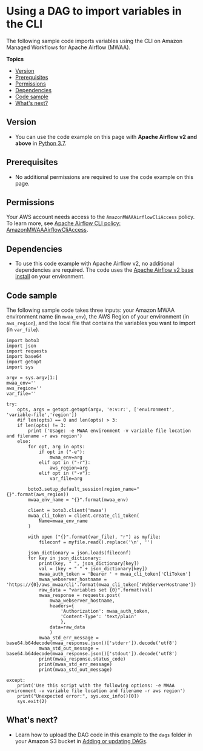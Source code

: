 # Using a DAG to import variables in the CLI<a name="samples-variables-import"></a>

The following sample code imports variables using the CLI on Amazon Managed Workflows for Apache Airflow \(MWAA\)\.

**Topics**
+ [Version](#samples-variables-import-version)
+ [Prerequisites](#samples-variables-import-prereqs)
+ [Permissions](#samples-variables-import-permissions)
+ [Dependencies](#samples-variables-import-dependencies)
+ [Code sample](#samples-variables-import-code)
+ [What's next?](#samples-variables-import-next-up)

## Version<a name="samples-variables-import-version"></a>
+ You can use the code example on this page with **Apache Airflow v2 and above** in [Python 3\.7](https://www.python.org/dev/peps/pep-0537/)\.

## Prerequisites<a name="samples-variables-import-prereqs"></a>
+ No additional permissions are required to use the code example on this page\.

## Permissions<a name="samples-variables-import-permissions"></a>

Your AWS account needs access to the `AmazonMWAAAirflowCliAccess` policy\. To learn more, see [Apache Airflow CLI policy: AmazonMWAAAirflowCliAccess](access-policies.md)\.

## Dependencies<a name="samples-variables-import-dependencies"></a>
+ To use this code example with Apache Airflow v2, no additional dependencies are required\. The code uses the [Apache Airflow v2 base install](https://github.com/aws/aws-mwaa-local-runner/blob/main/docker/config/requirements.txt) on your environment\.

## Code sample<a name="samples-variables-import-code"></a>

The following sample code takes three inputs: your Amazon MWAA environment name \(in `mwaa_env`\), the AWS Region of your environment \(in `aws_region`\), and the local file that contains the variables you want to import \(in `var_file`\)\.

```
import boto3
import json
import requests 
import base64
import getopt
import sys

argv = sys.argv[1:]
mwaa_env=''
aws_region=''
var_file=''

try:
    opts, args = getopt.getopt(argv, 'e:v:r:', ['environment', 'variable-file','region'])
    #if len(opts) == 0 and len(opts) > 3:
    if len(opts) != 3:
        print ('Usage: -e MWAA environment -v variable file location and filename -r aws region')
    else:
        for opt, arg in opts:
            if opt in ("-e"):
                mwaa_env=arg
            elif opt in ("-r"):
                aws_region=arg
            elif opt in ("-v"):
                var_file=arg

        boto3.setup_default_session(region_name="{}".format(aws_region))
        mwaa_env_name = "{}".format(mwaa_env)

        client = boto3.client('mwaa')
        mwaa_cli_token = client.create_cli_token(
            Name=mwaa_env_name
        )
        
        with open ("{}".format(var_file), "r") as myfile:
            fileconf = myfile.read().replace('\n', '')

        json_dictionary = json.loads(fileconf)
        for key in json_dictionary:
            print(key, " ", json_dictionary[key])
            val = (key + " " + json_dictionary[key])
            mwaa_auth_token = 'Bearer ' + mwaa_cli_token['CliToken']
            mwaa_webserver_hostname = 'https://{0}/aws_mwaa/cli'.format(mwaa_cli_token['WebServerHostname'])
            raw_data = "variables set {0}".format(val)
            mwaa_response = requests.post(
                mwaa_webserver_hostname,
                headers={
                    'Authorization': mwaa_auth_token,
                    'Content-Type': 'text/plain'
                    },
                data=raw_data
                )
            mwaa_std_err_message = base64.b64decode(mwaa_response.json()['stderr']).decode('utf8')
            mwaa_std_out_message = base64.b64decode(mwaa_response.json()['stdout']).decode('utf8')
            print(mwaa_response.status_code)
            print(mwaa_std_err_message)
            print(mwaa_std_out_message)

except:
    print('Use this script with the following options: -e MWAA environment -v variable file location and filename -r aws region')
    print("Unexpected error:", sys.exc_info()[0])
    sys.exit(2)
```

## What's next?<a name="samples-variables-import-next-up"></a>
+ Learn how to upload the DAG code in this example to the `dags` folder in your Amazon S3 bucket in [Adding or updating DAGs](configuring-dag-folder.md)\.